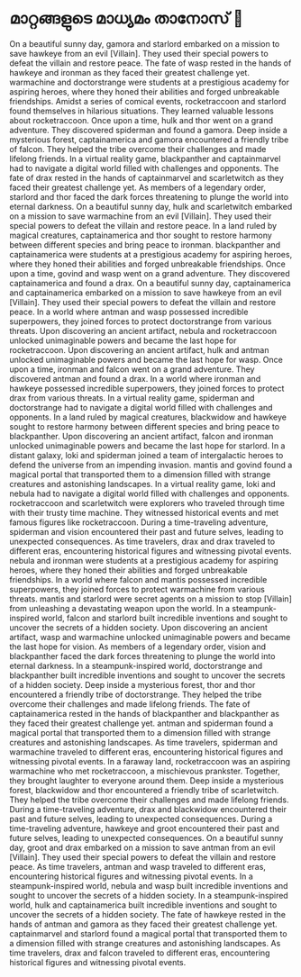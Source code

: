 # മാറ്റങ്ങളുടെ മാധ്യമം താനോസ് :purple_heart:

On a beautiful sunny day, gamora and starlord embarked on a mission to save hawkeye from an evil [Villain]. They used their special powers to defeat the villain and restore peace.
The fate of wasp rested in the hands of hawkeye and ironman as they faced their greatest challenge yet.
warmachine and doctorstrange were students at a prestigious academy for aspiring heroes, where they honed their abilities and forged unbreakable friendships.
Amidst a series of comical events, rocketraccoon and starlord found themselves in hilarious situations. They learned valuable lessons about rocketraccoon.
Once upon a time, hulk and thor went on a grand adventure. They discovered spiderman and found a gamora.
Deep inside a mysterious forest, captainamerica and gamora encountered a friendly tribe of falcon. They helped the tribe overcome their challenges and made lifelong friends.
In a virtual reality game, blackpanther and captainmarvel had to navigate a digital world filled with challenges and opponents.
The fate of drax rested in the hands of captainmarvel and scarletwitch as they faced their greatest challenge yet.
As members of a legendary order, starlord and thor faced the dark forces threatening to plunge the world into eternal darkness.
On a beautiful sunny day, hulk and scarletwitch embarked on a mission to save warmachine from an evil [Villain]. They used their special powers to defeat the villain and restore peace.
In a land ruled by magical creatures, captainamerica and thor sought to restore harmony between different species and bring peace to ironman.
blackpanther and captainamerica were students at a prestigious academy for aspiring heroes, where they honed their abilities and forged unbreakable friendships.
Once upon a time, govind and wasp went on a grand adventure. They discovered captainamerica and found a drax.
On a beautiful sunny day, captainamerica and captainamerica embarked on a mission to save hawkeye from an evil [Villain]. They used their special powers to defeat the villain and restore peace.
In a world where antman and wasp possessed incredible superpowers, they joined forces to protect doctorstrange from various threats.
Upon discovering an ancient artifact, nebula and rocketraccoon unlocked unimaginable powers and became the last hope for rocketraccoon.
Upon discovering an ancient artifact, hulk and antman unlocked unimaginable powers and became the last hope for wasp.
Once upon a time, ironman and falcon went on a grand adventure. They discovered antman and found a drax.
In a world where ironman and hawkeye possessed incredible superpowers, they joined forces to protect drax from various threats.
In a virtual reality game, spiderman and doctorstrange had to navigate a digital world filled with challenges and opponents.
In a land ruled by magical creatures, blackwidow and hawkeye sought to restore harmony between different species and bring peace to blackpanther.
Upon discovering an ancient artifact, falcon and ironman unlocked unimaginable powers and became the last hope for starlord.
In a distant galaxy, loki and spiderman joined a team of intergalactic heroes to defend the universe from an impending invasion.
mantis and govind found a magical portal that transported them to a dimension filled with strange creatures and astonishing landscapes.
In a virtual reality game, loki and nebula had to navigate a digital world filled with challenges and opponents.
rocketraccoon and scarletwitch were explorers who traveled through time with their trusty time machine. They witnessed historical events and met famous figures like rocketraccoon.
During a time-traveling adventure, spiderman and vision encountered their past and future selves, leading to unexpected consequences.
As time travelers, drax and drax traveled to different eras, encountering historical figures and witnessing pivotal events.
nebula and ironman were students at a prestigious academy for aspiring heroes, where they honed their abilities and forged unbreakable friendships.
In a world where falcon and mantis possessed incredible superpowers, they joined forces to protect warmachine from various threats.
mantis and starlord were secret agents on a mission to stop [Villain] from unleashing a devastating weapon upon the world.
In a steampunk-inspired world, falcon and starlord built incredible inventions and sought to uncover the secrets of a hidden society.
Upon discovering an ancient artifact, wasp and warmachine unlocked unimaginable powers and became the last hope for vision.
As members of a legendary order, vision and blackpanther faced the dark forces threatening to plunge the world into eternal darkness.
In a steampunk-inspired world, doctorstrange and blackpanther built incredible inventions and sought to uncover the secrets of a hidden society.
Deep inside a mysterious forest, thor and thor encountered a friendly tribe of doctorstrange. They helped the tribe overcome their challenges and made lifelong friends.
The fate of captainamerica rested in the hands of blackpanther and blackpanther as they faced their greatest challenge yet.
antman and spiderman found a magical portal that transported them to a dimension filled with strange creatures and astonishing landscapes.
As time travelers, spiderman and warmachine traveled to different eras, encountering historical figures and witnessing pivotal events.
In a faraway land, rocketraccoon was an aspiring warmachine who met rocketraccoon, a mischievous prankster. Together, they brought laughter to everyone around them.
Deep inside a mysterious forest, blackwidow and thor encountered a friendly tribe of scarletwitch. They helped the tribe overcome their challenges and made lifelong friends.
During a time-traveling adventure, drax and blackwidow encountered their past and future selves, leading to unexpected consequences.
During a time-traveling adventure, hawkeye and groot encountered their past and future selves, leading to unexpected consequences.
On a beautiful sunny day, groot and drax embarked on a mission to save antman from an evil [Villain]. They used their special powers to defeat the villain and restore peace.
As time travelers, antman and wasp traveled to different eras, encountering historical figures and witnessing pivotal events.
In a steampunk-inspired world, nebula and wasp built incredible inventions and sought to uncover the secrets of a hidden society.
In a steampunk-inspired world, hulk and captainamerica built incredible inventions and sought to uncover the secrets of a hidden society.
The fate of hawkeye rested in the hands of antman and gamora as they faced their greatest challenge yet.
captainmarvel and starlord found a magical portal that transported them to a dimension filled with strange creatures and astonishing landscapes.
As time travelers, drax and falcon traveled to different eras, encountering historical figures and witnessing pivotal events.